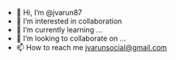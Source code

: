- 👋 Hi, I’m @jvarun87
- 👀 I’m interested in collaboration
- 🌱 I’m currently learning ...
- 💞️ I’m looking to collaborate on ...
- 📫 How to reach me jvarunsocial@gmail.com

<!---
jvarun87/jvarun87 is a ✨ special ✨ repository because its `README.md` (this file) appears on your GitHub profile.
You can click the Preview link to take a look at your changes.
--->
